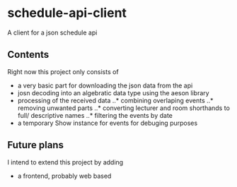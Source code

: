 # schedule-api-client
A client for a json schedule api

Contents
--------
Right now this project only consists of
  * a very basic part for downloading the json data from the api
  * josn decoding into an algebratic data type using the aeson library
  * processing of the received data
  ..* combining overlaping events
  ..* removing unwanted parts
  ..* converting lecturer and room shorthands to full/ descriptive names
  ..* filtering the events by date
  * a temporary Show instance for events for debuging purposes
    
Future plans
------------
I intend to extend this project by adding
  * a frontend, probably web based
